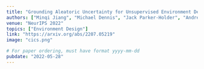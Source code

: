 ```yaml
---
title: "Grounding Aleatoric Uncertainty for Unsupervised Environment Design"
authors: ["Minqi Jiang", "Michael Dennis", "Jack Parker-Holder", "Andrei Lupu", "Heinrich Kuttler", "Edward Grefenstette", "Tim Rocktaschel", "Jakob Foerster"]
venue: "NeurIPS 2022"
topics: ["Environment Design"]
link: "https://arxiv.org/abs/2207.05219"
image: "cics.png"

# For paper ordering, must have format yyyy-mm-dd
pubdate: "2022-05-28"
---
```

